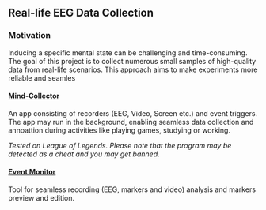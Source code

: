 ## Real-life EEG Data Collection

### Motivation

Inducing a specific mental state can be challenging and time-consuming. The goal of this project is to collect numerous small samples of high-quality data from real-life scenarios. This approach aims to make experiments more reliable and seamles


#### [Mind-Collector](./Mind-Collector//README.md)
An app consisting of recorders (EEG, Video, Screen etc.) and event triggers. The app may run in the background, enabling seamless data collection and annoattion during activities like playing games, studying or working.

*Tested on League of Legends. Please note that the program may be detected as a cheat and you may get banned.*


#### [Event Monitor](./Event-Monitor/README.md)
Tool for seamless recording (EEG, markers and video) analysis and markers preview and edition.
